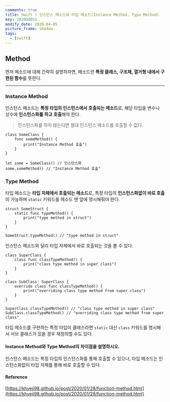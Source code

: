 ```yaml
---
comments: true
title: Swift ) 인스턴스 메소드와 타입 메소드(Instance Method, Type Method)
key: 202004051
modify_date: 2020-04-05
picture_frame: shadow
tags:
  - [swift]
---
```

 
## Method
 
먼저 메소드에 대해 간략히 설명하자면, 메소드란 **특정 클래스, 구조체, 열거형 내에서 구현된 함수**를 뜻한다.
 
***
 
### Instance Method
 
인스턴스 메소드는 **특정 타입의 인스턴스에서 호출되는 메소드**로, 해당 타입을 변수나 상수에 **인스턴스화를 하고 호출**해야 한다.   
 
> 인스턴스화를 하지 않는다면 절대 인스턴스 메소드를 호출할 수 없다.
 
```
class SomeClass {
    func someMethod() {
        print("Instance Method 호출")
    }
}
 
let some = SomeClass() // 인스턴스화
some.someMethod() // "Instance Method 호출"
```
 
### Type Method
 
타입 메소드는 **타입 자체에서 호출되는 메소드**로, 특정 타입의 **인스턴스화없이 바로 호출**이 가능하며 `static` 키워드를 메소드 맨 앞에 명시해줘야 한다.
```
struct SomeStruct {
    static func typeMethod() {
        print("type method in struct")
    }
}
 
SomeStruct.typeMethod() // "type method in struct"
```
인스턴스 메소드와 달리 타입 자체에서 바로 호출되는 것을 볼 수 있다.
 
```
class SuperClass {
    class func classTypeMethod() {
        print("class type method in super class")
    }
}
 
class SubClass: SuperClass {
    override class func classTypeMethod() {
        print("overriding class type method from super class")
    }
}
 
SuperClass.classTypeMethod() // "class type method in super class"
SubClass.classTypeMethod() // "overriding class type method from super class"
```
타입 메소드를 구현하는 특정 타입이 클래스라면 `static` 대신 `class` 키워드를 명시해서 서브 클래스가 있을 경우 재정의할 수도 있다.   
 
#### Instance Method와 Type Method의 차이점을 설명하시오.
 
인스턴스 메소드는 특정 타입의 인스턴스화를 통해 호출할 수 있으나, 타입 메소드는 인스턴스화없이 타입 자체를 통해 바로 호출할 수 있다.
 
#### Reference
 
[https://khyeji98.github.io/post/2020/01/28/function-method.html](https://khyeji98.github.io/post/2020/01/28/function-method.html)
